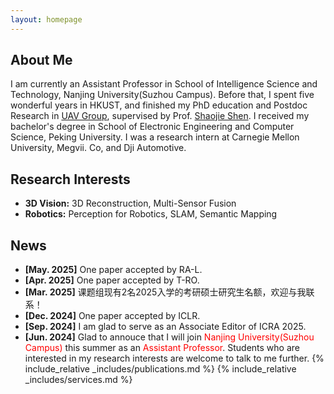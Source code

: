 ```yaml
---
layout: homepage
---
```


## About Me

I am currently an Assistant Professor in School of Intelligence Science and Technology, Nanjing University(Suzhou Campus). Before that, I spent five wonderful years in HKUST, and finished my PhD education and Postdoc Research in <a href="https://uav.hkust.edu.hk/">UAV Group</a>, supervised by Prof. <a href="https://uav.hkust.edu.hk/group/"> Shaojie Shen</a>. I received my bachelor's degree in School of Electronic Engineering and Computer Science, Peking University. I was a research intern at Carnegie Mellon University, Megvii. Co, and Dji Automotive.

## Research Interests

- **3D Vision:** 3D Reconstruction, Multi-Sensor Fusion
- **Robotics:** Perception for Robotics, SLAM, Semantic Mapping

## News
- **[May. 2025]** One paper accepted by RA-L.
- **[Apr. 2025]** One paper accepted by T-RO.
- **[Mar. 2025]** 课题组现有2名2025入学的考研硕士研究生名额，欢迎与我联系！
- **[Dec. 2024]** One paper accepted by ICLR.
- **[Sep. 2024]** I am glad to serve as an Associate Editor of ICRA 2025.
- **[Jun. 2024]** Glad to annouce that I will join <font color=red>Nanjing University(Suzhou Campus)</font> this summer as an <font color=red>Assistant Professor</font>. Students who are interested in my research interests are welcome to talk to me further.
{% include_relative _includes/publications.md %}
{% include_relative _includes/services.md %}
